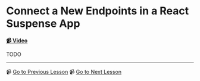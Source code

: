 # Connect a New Endpoints in a React Suspense App

**[📹 Video](https://egghead.io/lessons/react-connect-a-new-endpoints-in-a-react-suspense-app)**

TODO

---

📹 [Go to Previous Lesson](https://egghead.io/lessons/react-extract-reusable-react-components-with-an-as-prop-render-props-and-react-fragment)
📹 [Go to Next Lesson](https://egghead.io/lessons/react-provide-suspensified-data-to-react-components-with-context-and-usecontext)
